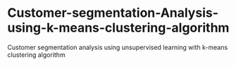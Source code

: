 # Customer-segmentation-Analysis-using-k-means-clustering-algorithm
Customer segmentation analysis using unsupervised learning with k-means clustering algorithm
